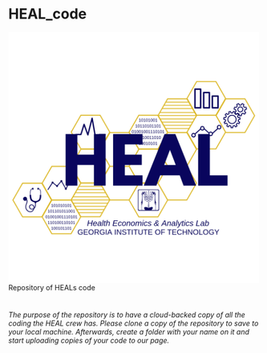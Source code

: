 # HEAL_code

<a href="url"><img src="/images/logo.png" align="left" height="500" width="500" ></a>
<br></br>
<br></br>
<br></br>
Repository of HEALs code
<br></br>
###### The purpose of the repository is to have a cloud-backed copy of all the coding the HEAL crew has. Please clone a copy of the repository to save to your local machine. Afterwards, create a folder with your name on it and start uploading copies of your code to our page. 

